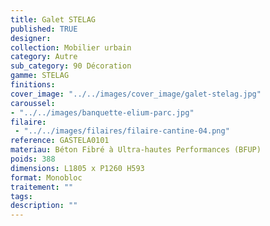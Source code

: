 ```yaml
---
title: Galet STELAG 
published: TRUE
designer: 
collection: Mobilier urbain
category: Autre
sub_category: 90 Décoration
gamme: STELAG
finitions: 
cover_image: "../../images/cover_image/galet-stelag.jpg"
caroussel: 
- "../../images/banquette-elium-parc.jpg"
filaire: 
 - "../../images/filaires/filaire-cantine-04.png"
reference: GASTELA0101
materiau: Béton Fibré à Ultra-hautes Performances (BFUP)
poids: 388
dimensions: L1805 x P1260 H593
format: Monobloc
traitement: ""
tags: 
description: ""
---
```

